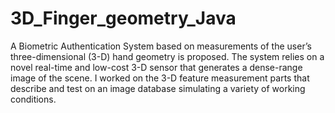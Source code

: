 # 3D_Finger_geometry_Java

A Biometric Authentication System based on measurements of the user’s three-dimensional (3-D) hand geometry is proposed. The system relies on
a novel real-time and low-cost 3-D sensor that generates a dense-range image of the scene. I worked on the 3-D feature measurement parts that
describe and test on an image database simulating a variety of working conditions.


